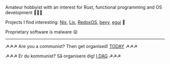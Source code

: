 Amateur hobbyist with an interest for Rust, functional programming and OS development 🦀🦀🦀

Projects I find interesting: [Nix](https://github.com/nixos), [Lix](https://github.com/lix-project), [RedoxOS](https://github.com/redox-os), [bevy](https://github.com/bevyengine), [egui](https://github.com/emilk/egui) 🌟

Proprietary software is malware 😝

---

☭☭☭ Are you a communist? Then get organised! [TODAY](https://marxist.com/join-us.htm) ☭☭☭

☭☭☭ Er du kommunist? Så organisere dig! [I DAG](https://revosoc.dk/rkp/) ☭☭☭


<!---
napcrab/napcrab is a ✨ special ✨ repository because its `README.md` (this file) appears on your GitHub profile.
You can click the Preview link to take a look at your changes.
--->
